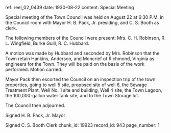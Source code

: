 ref: reel_02_0439
date: 1930-08-22
content: Special Meeting

Special meeting of the Town Council was held on August 22 at 6:30 P.M. in the Council room with Mayor H. B. Pack, Jr. presiding, and C. S. Booth as clerk.

The following members of the Council were present: Mrs. C. H. Robinson, R. L. Wingfield, Burke Guill, R. C. Hubbard.

A motion was made by Hubbard and seconded by Mrs. Robinson that the Town retain Hankins, Anderson, and Moncrief of Richmond, Virginia as engineers for the Town. They will be paid on the basis of the work performed. Motion carried.

Mayor Pack then escorted the Council on an inspection trip of the town properties, going to well 5 site, proposed site of well 6, the Sewage Treatment Plant, Well No. 1 site and building, Well 4 site, the Town Lagoon, the 100,000-gallon water tank site, and to the Town Storage lot.

The Council then adjourned.

Signed H. B. Pack, Jr. Mayor

Signed C. S. Booth Clerk
chunk_id: 19923
record_id: 943
page_number: 1

